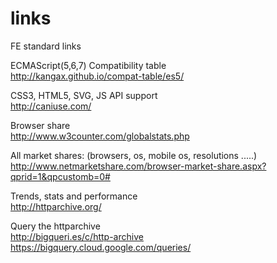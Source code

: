 links
=====

FE standard links

ECMAScript(5,6,7) Compatibility table  
http://kangax.github.io/compat-table/es5/

CSS3, HTML5, SVG, JS API support  
http://caniuse.com/

Browser share  
http://www.w3counter.com/globalstats.php

All market shares: (browsers, os, mobile os, resolutions .....)  
http://www.netmarketshare.com/browser-market-share.aspx?qprid=1&qpcustomb=0#

Trends, stats and performance  
http://httparchive.org/

Query the httparchive  
http://bigqueri.es/c/http-archive 
https://bigquery.cloud.google.com/queries/  

